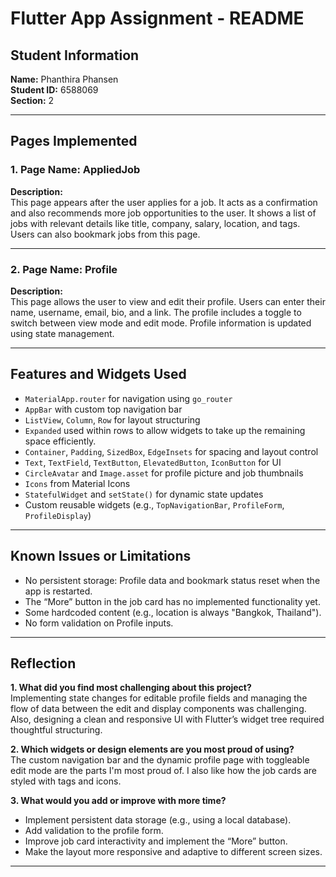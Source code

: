 # Flutter App Assignment - README

## Student Information  
**Name:** Phanthira Phansen  
**Student ID:** 6588069  
**Section:** 2

---

## Pages Implemented

### 1. Page Name: AppliedJob  
**Description:**  
This page appears after the user applies for a job. It acts as a confirmation and also recommends more job opportunities to the user. It shows a list of jobs with relevant details like title, company, salary, location, and tags. Users can also bookmark jobs from this page.

---

### 2. Page Name: Profile  
**Description:**  
This page allows the user to view and edit their profile. Users can enter their name, username, email, bio, and a link. The profile includes a toggle to switch between view mode and edit mode. Profile information is updated using state management.

---

## Features and Widgets Used

- `MaterialApp.router` for navigation using `go_router`
- `AppBar` with custom top navigation bar
- `ListView`, `Column`, `Row` for layout structuring
- `Expanded` used within rows to allow widgets to take up the remaining space efficiently.
- `Container`, `Padding`, `SizedBox`, `EdgeInsets` for spacing and layout control
- `Text`, `TextField`, `TextButton`, `ElevatedButton`, `IconButton` for UI
- `CircleAvatar` and `Image.asset` for profile picture and job thumbnails
- `Icons` from Material Icons
- `StatefulWidget` and `setState()` for dynamic state updates
- Custom reusable widgets (e.g., `TopNavigationBar`, `ProfileForm`, `ProfileDisplay`)

---

## Known Issues or Limitations

- No persistent storage: Profile data and bookmark status reset when the app is restarted.
- The “More” button in the job card has no implemented functionality yet.
- Some hardcoded content (e.g., location is always "Bangkok, Thailand").
- No form validation on Profile inputs.

---

## Reflection

**1. What did you find most challenging about this project?**  
Implementing state changes for editable profile fields and managing the flow of data between the edit and display components was challenging. Also, designing a clean and responsive UI with Flutter’s widget tree required thoughtful structuring.

**2. Which widgets or design elements are you most proud of using?**  
The custom navigation bar and the dynamic profile page with toggleable edit mode are the parts I'm most proud of. I also like how the job cards are styled with tags and icons.

**3. What would you add or improve with more time?**  
- Implement persistent data storage (e.g., using a local database).
- Add validation to the profile form.
- Improve job card interactivity and implement the “More” button.
- Make the layout more responsive and adaptive to different screen sizes.
---

